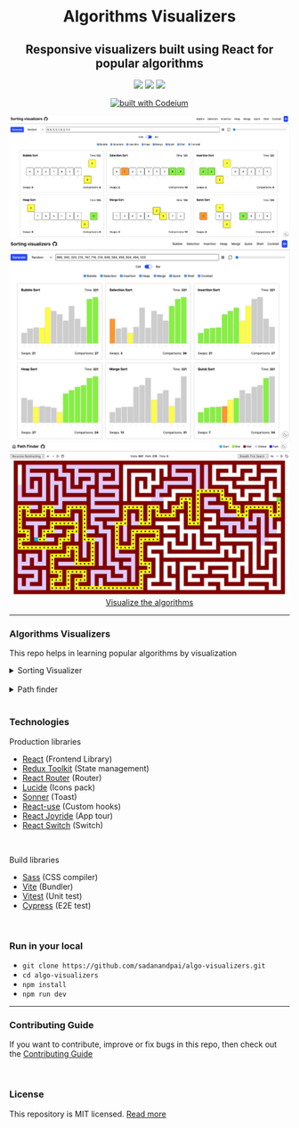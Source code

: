 <div align="center">
  <h1>Algorithms Visualizers</h1>
  <h2>Responsive visualizers built using React for popular algorithms</h2>
  <div>
    <a name="stars"><img src="https://img.shields.io/github/stars/sadanandpai/algo-visualizers?style=for-the-badge"></a>
    <a name="forks"><img src="https://img.shields.io/github/forks/sadanandpai/algo-visualizers?logoColor=green&style=for-the-badge"></a>
    <a name="license"><img src="https://img.shields.io/github/license/sadanandpai/algo-visualizers?style=for-the-badge"></a>
  </div>

[![built with Codeium](https://codeium.com/badges/main)](https://codeium.com)

<a href="https://sadanandpai.github.io/algo-visualizers/"><img src="./public/images/cell.png" alt="cover" /></a>
<br/>
<a href="https://sadanandpai.github.io/algo-visualizers/"><img src="./public/images/bar.png" alt="cover" /></a>
<br/>
<a href="https://sadanandpai.github.io/algo-visualizers/"><img src="./public/images/path.png" alt="cover" /></a>
<a href="https://sadanandpai.github.io/algo-visualizers/">Visualize the
algorithms</a>

</div>

---

### Algorithms Visualizers

This repo helps in learning popular algorithms by visualization

<details>
  <summary>Sorting Visualizer</summary>

<br>

Helps to

- understand the working of sorting algorithm
- check total swaps required
- check total comparisions
- compare algorithms side by side
- know the time taken (time is just an approximate unit for comparision)

Features

- Sort any given array of 3 digits positive integers
- Alter the speed of execution
- Start, pause and reset the execution
- Generate random array of numbers of sorting

Concepts

- Animations are done using pure CSS and uses
  [FLIP principle](https://aerotwist.com/blog/flip-your-animations/)
- Flex is used for array display and manipulation of positions (flex order
  property)
- JavaScript async generators are used heavily for the controlled execution of
  algorithms

</details>

<br>

<details>
  <summary>Path finder</summary>

<br>

Helps to

- understand working of different maze generation algorithms
- understand working of different path finding algorithms
- check the visits, path length and time taken

Features

- Build any kind of custom 2D maze
- Alter the speed of execution
- Generate infinite mazes
- Move the targets in live to see the changes

</details>

<br>

### Technologies

Production libraries

- [React](https://react.dev/) (Frontend Library)
- [Redux Toolkit](https://redux-toolkit.js.org/) (State management)
- [React Router](https://reactrouter.com/en/main/) (Router)
- [Lucide](https://lucide.dev/) (Icons pack)
- [Sonner](https://sonner.emilkowal.ski/) (Toast)
- [React-use](https://github.com/streamich/react-use) (Custom hooks)
- [React Joyride](https://react-joyride.com/) (App tour)
- [React Switch](https://react-switch.netlify.app/) (Switch)

<br>


Build libraries

- [Sass](https://sass-lang.com/) (CSS compiler)
- [Vite](https://vitejs.dev/) (Bundler)
- [Vitest](https://vitest.dev/) (Unit test)
- [Cypress](https://www.cypress.io/) (E2E test)

<br>

### Run in your local

- `git clone https://github.com/sadanandpai/algo-visualizers.git`
- `cd algo-visualizers`
- `npm install`
- `npm run dev`

---

### Contributing Guide

If you want to contribute, improve or fix bugs in this repo, then check out the
[Contributing Guide](./CONTRIBUTING.md) <br/>

<br>

### License

This repository is MIT licensed. [Read more](./LICENSE)
 
 
